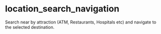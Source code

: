 # location_search_navigation
Search near by attraction (ATM, Restaurants, Hospitals etc) and navigate to the selected destination.
